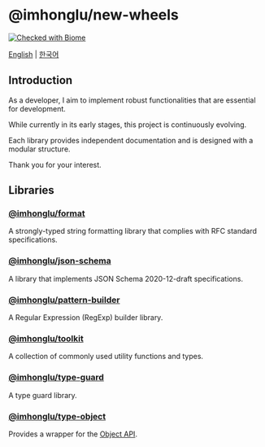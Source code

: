 # @imhonglu/new-wheels

[![Checked with Biome](https://img.shields.io/badge/Checked_with-Biome-60a5fa?style=flat&logo=biome)](https://biomejs.dev)

[English](./README.md) | [한국어](./README_KR.md)

## Introduction

As a developer, I aim to implement robust functionalities that are essential for development.

While currently in its early stages, this project is continuously evolving.

Each library provides independent documentation and is designed with a modular structure.

Thank you for your interest.

## Libraries

### [@imhonglu/format](./libs/format/README.md)

A strongly-typed string formatting library that complies with RFC standard specifications.

### [@imhonglu/json-schema](./libs/json-schema/README.md)

A library that implements JSON Schema 2020-12-draft specifications.

### [@imhonglu/pattern-builder](./libs/pattern-builder/README.md)

A Regular Expression (RegExp) builder library.

### [@imhonglu/toolkit](./libs/toolkit/README.md)

A collection of commonly used utility functions and types.

### [@imhonglu/type-guard](./libs/type-guard/README.md)

A type guard library.

### [@imhonglu/type-object](./libs/type-object/README.md)

Provides a wrapper for the [Object API](https://developer.mozilla.org/docs/Web/JavaScript/Reference/Global_Objects/Object).
